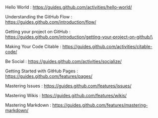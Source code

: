 Hello World : https://guides.github.com/activities/hello-world/

Understanding the GitHub Flow : https://guides.github.com/introduction/flow/


Getting your project on GitHub : https://guides.github.com/introduction/getting-your-project-on-github/\

Making Your Code Citable : https://guides.github.com/activities/citable-code/


Be Social : https://guides.github.com/activities/socialize/

Getting Started with GitHub Pages : https://guides.github.com/features/pages/


Mastering Issues : https://guides.github.com/features/issues/

Mastering Wikis : https://guides.github.com/features/wikis/

Mastering Markdown : https://guides.github.com/features/mastering-markdown/

